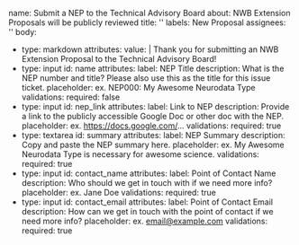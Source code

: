 name: Submit a NEP to the Technical Advisory Board
about: NWB Extension Proposals will be publicly reviewed
title: ''
labels: New Proposal
assignees: ''
body:
  - type: markdown
    attributes:
      value: |
        Thank you for submitting an NWB Extension Proposal to the Technical Advisory Board!
  - type: input
    id: name
    attributes:
      label: NEP Title
      description: What is the NEP number and title? Please also use this as the title for this issue ticket.
      placeholder: ex. NEP000: My Awesome Neurodata Type
    validations:
      required: false
  - type: input
    id: nep_link
    attributes:
      label: Link to NEP
      description: Provide a link to the publicly accessible Google Doc or other doc with the NEP.
      placeholder: ex. https://docs.google.com/...
    validations:
      required: true
  - type: textarea
    id: summary
    attributes:
      label: NEP Summary
      description: Copy and paste the NEP summary here.
      placeholder: ex. My Awesome Neurodata Type is necessary for awesome science.
    validations:
      required: true
  - type: input
    id: contact_name
    attributes:
      label: Point of Contact Name
      description: Who should we get in touch with if we need more info?
      placeholder: ex. Jane Doe
    validations:
      required: true
  - type: input
    id: contact_email
    attributes:
      label: Point of Contact Email
      description: How can we get in touch with the point of contact if we need more info?
      placeholder: ex. email@example.com
    validations:
      required: true
